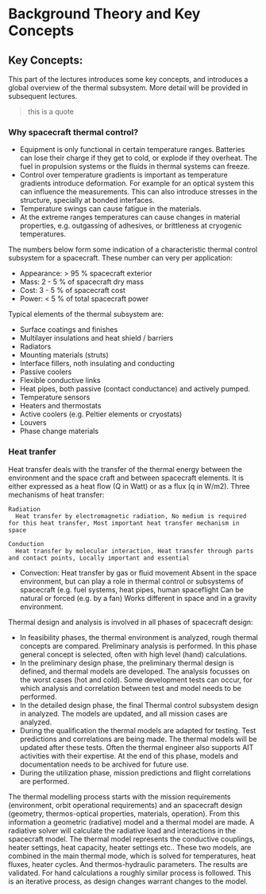 # Background Theory and Key Concepts

## Key Concepts:

This part of the lectures introduces some key concepts, and introduces a global overview of the thermal subsystem. More detail will be provided in subsequent lectures. 
> this is a quote
>
> 
### Why spacecraft thermal control?

- Equipment is only functional in certain temperature ranges. Batteries can lose their charge if they get to cold, or explode if they overheat. The fuel in propulsion systems or the fluids in thermal systems can freeze. 
- Control over temperature gradients is important as temperature gradients introduce deformation. For example for an optical system this can influence the measurements. This can also introduce stresses in the structure, specially at bonded interfaces.
- Temperature swings can cause fatigue in the materials. 
- At the extreme ranges temperatures can cause changes in material properties, e.g. outgassing of adhesives, or brittleness at cryogenic temperatures.

The numbers below form some indication of a characteristic thermal control subsystem for a spacecraft. These number can very per application:
- Appearance: > 95 % spacecraft exterior
- Mass: 2 - 5 % of spacecraft dry mass
- Cost: 3 - 5 % of spacecraft cost
- Power: < 5 % of total spacecraft power


Typical elements of the thermal subsystem are:
- Surface coatings and finishes
- Multilayer insulations and heat shield / barriers
- Radiators
- Mounting materials (struts)
- Interface fillers, noth insulating and conducting
- Passive coolers
- Flexible conductive links
- Heat pipes, both passive (contact conductance) and actively pumped.
- Temperature sensors
- Heaters and thermostats
- Active coolers (e.g. Peltier elements or cryostats)
- Louvers
- Phase change materials

### Heat tranfer

Heat transfer deals with the transfer of the thermal energy between the environment and the space craft and between spacecraft elements. It is either expressed as a heat flow (Q in Watt) or as a flux (q in W/m2). Three mechanisms of heat transfer:
```{glossary}
Radiation
  Heat transfer by electromagnetic radiation, No medium is required for this heat transfer, Most important heat transfer mechanism in space

Conduction
  Heat transfer by molecular interaction, Heat transfer through parts and contact points, Locally important and essential
```



- Convection:
Heat transfer by gas or fluid movement
Absent in the space environment, but can play a role in thermal control or subsystems of spacecraft (e.g. fuel systems, heat pipes, human spaceflight
Can be natural or forced (e.g. by a fan)
Works different in space and in a gravity environment. 

Thermal design and analysis is involved in all phases of spacecraft design:
- In feasibility phases, the thermal environment is analyzed, rough thermal concepts are compared. Preliminary analysis is performed. In this phase general concept is selected, often with high level (hand) calculations.
- In the preliminary design phase, the preliminary thermal design is defined, and thermal models are developed. The analysis focusses on the worst cases (hot and cold). Some development tests can occur, for which analysis and correlation between test and model needs to be performed. 
- In the detailed design phase, the final Thermal control subsystem design in analyzed. The models are updated, and all mission cases are analyzed. 
- During the qualification the thermal models are adapted for testing. Test predictions and correlations are being made. The thermal models will be updated after these tests. Often the thermal engineer also supports AIT activities with their expertise. At the end of this phase, models and documentation needs to be archived for future use.
- During the utilization phase, mission predictions and flight correlations are performed.

The thermal modelling process starts with the mission requirements (environment, orbit operational requirements) and an spacecraft design (geometry, thermos-optical properties, materials, operation). From this information a geometric (radiative) model and a thermal model are made. A radiative solver will calculate the radiative load and interactions in the spacecraft model. The thermal model represents the conductive couplings, heater settings, heat capacity, heater settings etc.. These two models, are combined in the main thermal mode, which is solved for temperatures, heat fluxes, heater cycles. And thermos-hydraulic parameters. The results are validated.
For hand calculations a roughly similar process is followed. This is an iterative process, as design changes warrant changes to the model. 
